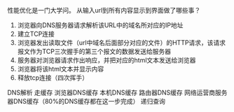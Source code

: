 性能优化是一门大学问。
从输入url到所有内容显示到界面做了哪些事？
1. 浏览器向DNS服务器请求解析该URL中的域名所对应的IP地址
2. 建立TCP连接
3. 浏览器发出读取文件（url中域名后面部分对应的文件）的HTTP请求，该请求报文作为TCP三次握手的第三个报文的数据发送给服务器
4. 服务器对浏览器请求作出响应，并把对应的html文本发送给浏览器
5. 浏览器将该html文本并显示内容
6. 释放tcp连接（四次挥手）

DNS解析
走缓存
浏览器DNS缓存
本机DNS缓存
路由器DNS缓存
网络运营商服务器DNS缓存（80%的DNS缓存都在这一步完成）
递归查询

